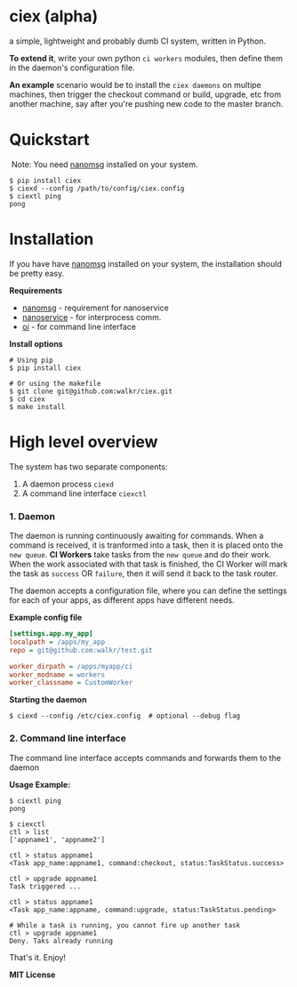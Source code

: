 ciex (alpha)
=========
a simple, lightweight and probably dumb CI system, written in Python.

**To extend it**, write your own python `ci workers` modules, then define them in the daemon's configuration file.

**An example** scenario would be to install the `ciex daemons` on multipe machines, then trigger the checkout command or build, upgrade, etc from another machine, say after you're pushing new code to the master branch.

# Quickstart
 Note: You need [nanomsg](https://github.com/nanomsg/nanomsg) installed on your system.

```shell
$ pip install ciex
$ ciexd --config /path/to/config/ciex.config
$ ciextl ping
pong
```

# Installation
If you have have [nanomsg](https://github.com/nanomsg/nanomsg) installed on your system, the installation should be pretty easy.

**Requirements**

* [nanomsg](https://github.com/nanomsg/nanomsg) - requirement for nanoservice
* [nanoservice](https://github.com/walkr/nanoservice) - for interprocess comm.
* [oi](https://github.com/walkr/oi) - for command line interface


**Install options**

```shell
# Using pip
$ pip install ciex

# Or using the makefile
$ git clone git@github.com:walkr/ciex.git
$ cd ciex
$ make install
```


# High level overview

The system has two separate components:

1. A daemon process `ciexd`
2. A command line interface `ciexctl`


### 1. Daemon

The daemon is running continuously awaiting for commands.
When a command is received, it is tranformed into a task,
then it is placed onto the `new queue`. **CI Workers** take tasks
from the `new queue` and do their work. When the work associated
with that task is finished, the CI Worker will mark the task as
`success` OR `failure`, then it will send it back to the task router.

The daemon accepts a configuration file, where you can define the settings
for each of your apps, as different apps have different needs.

**Example config file**

```ini
[settings.app.my_app]
localpath = /apps/my_app
repo = git@github.com:walkr/test.git

worker_dirpath = /apps/myapp/ci
worker_modname = workers
worker_classname = CustomWorker
```

**Starting the daemon**

```shell
$ ciexd --config /etc/ciex.config  # optional --debug flag
```


### 2. Command line interface

The command line interface accepts commands and forwards them to the daemon

**Usage Example:**

```shell
$ ciextl ping
pong

$ ciexctl
ctl > list
['appname1', 'appname2']

ctl > status appname1
<Task app_name:appname1, command:checkout, status:TaskStatus.success>

ctl > upgrade appname1
Task triggered ...

ctl > status appname1
<Task app_name:appname, command:upgrade, status:TaskStatus.pending>

# While a task is running, you cannot fire up another task
ctl > upgrade appname1
Deny. Taks already running
```


That's it. Enjoy!

**MIT License**